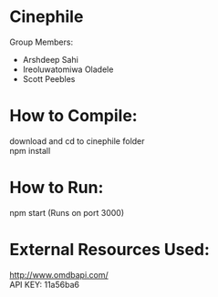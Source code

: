 # Cinephile
Group Members:  
- Arshdeep Sahi
- Ireoluwatomiwa Oladele
- Scott Peebles

# How to Compile:

download and cd to cinephile folder  
npm install

# How to Run:

npm start
(Runs on port 3000)

# External Resources Used:
http://www.omdbapi.com/  
API KEY: 11a56ba6  
